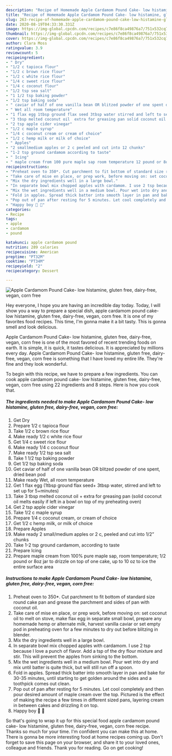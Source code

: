 ```yaml
---
description: "Recipe of Homemade Apple Cardamom Pound Cake- low histamine, gluten free, dairy-free, vegan, corn free"
title: "Recipe of Homemade Apple Cardamom Pound Cake- low histamine, gluten free, dairy-free, vegan, corn free"
slug: 263-recipe-of-homemade-apple-cardamom-pound-cake-low-histamine-gluten-free-dairy-free-vegan-corn-free
date: 2020-08-19T04:33:30.331Z
image: https://img-global.cpcdn.com/recipes/c7e86f8ca49876a7/751x532cq70/apple-cardamom-pound-cake-low-histamine-gluten-free-dairy-free-vegan-corn-free-recipe-main-photo.jpg
thumbnail: https://img-global.cpcdn.com/recipes/c7e86f8ca49876a7/751x532cq70/apple-cardamom-pound-cake-low-histamine-gluten-free-dairy-free-vegan-corn-free-recipe-main-photo.jpg
cover: https://img-global.cpcdn.com/recipes/c7e86f8ca49876a7/751x532cq70/apple-cardamom-pound-cake-low-histamine-gluten-free-dairy-free-vegan-corn-free-recipe-main-photo.jpg
author: Clara Moss
ratingvalue: 3.9
reviewcount: 5
recipeingredient:
- " Dry"
- "1/2 c tapioca flour"
- "1/2 c brown rice flour"
- "1/2 c white rice flour"
- "1/4 c sweet rice flour"
- "1/4 c coconut flour"
- "1/2 tsp sea salt"
- "1 1/2 tsp baking powder"
- "1/2 tsp baking soda"
- " caviar of half of one vanilla bean OR blitzed powder of one spent dried bean pod"
- " Wet all room temperature"
- "1 flax egg 1tbsp ground flax seed 3tbsp water stirred and left to set up for 5minutes"
- "3 tbsp melted coconut oil  extra for greasing pan solid coconut oil melts easily if left in a bowl on top of my preheating oven"
- "2 tsp apple cider vinegar"
- "1/2 c maple syrup"
- "1/4 c coconut cream or cream of choice"
- "1/2 c hemp milk or milk of choice"
- " Apples"
- "2 smallmedium apples or 2 c peeled and cut into 12 chunks"
- "1-2 tsp ground cardamom according to taste"
- " Icing"
- " maple cream from 100 pure maple sap room temperature 12 pound or 8oz jar to drizzle on top of one cake up to 10 oz to ice the entire surface area"
recipeinstructions:
- "Preheat oven to 350*. Cut parchment to fit bottom of standard size round cake pan and grease the parchment and sides of pan with coconut oil."
- "Take care of mise en place, or prep work, before moving on: set coconut oil to melt on stove, make flax egg in separate small bowl, prepare any homemade hemp or alternate milk, harvest vanilla caviar or set empty pod in preheating oven for a few minutes to dry out before blitzing in blender."
- "Mix the dry ingredients well in a large bowl."
- "In separate bowl mix chopped apples with cardamom. I use 2 tsp because I love a punch of flavor. Add a tsp of the dry flour mixture and stir. This will prevent the apples from sinking to the bottom."
- "Mix the wet ingredients well in a medium bowl. Pour wet into dry and mix until batter is quite thick, but will still run off a spoon."
- "Fold in apples. Spread thick batter into smooth layer in pan and bake for 30-35 minutes, until starting to get golden around the sides and a toothpick comes out clean."
- "Pop out of pan after resting for 5 minutes. Let cool completely and then pour desired amount of maple cream over the top. Pictured is the effect of making the recipe a few times in different sized pans, layering cream in between cakes and drizzling it on top."
- "Happy boy 🍰 🥳"
categories:
- Recipe
tags:
- apple
- cardamom
- pound

katakunci: apple cardamom pound 
nutrition: 289 calories
recipecuisine: American
preptime: "PT32M"
cooktime: "PT34M"
recipeyield: "2"
recipecategory: Dessert

---
```



![Apple Cardamom Pound Cake- low histamine, gluten free, dairy-free, vegan, corn free](https://img-global.cpcdn.com/recipes/c7e86f8ca49876a7/751x532cq70/apple-cardamom-pound-cake-low-histamine-gluten-free-dairy-free-vegan-corn-free-recipe-main-photo.jpg)

Hey everyone, I hope you are having an incredible day today. Today, I will show you a way to prepare a special dish, apple cardamom pound cake- low histamine, gluten free, dairy-free, vegan, corn free. It is one of my favorites food recipes. This time, I'm gonna make it a bit tasty. This is gonna smell and look delicious.



Apple Cardamom Pound Cake- low histamine, gluten free, dairy-free, vegan, corn free is one of the most favored of recent trending foods on earth. It is simple, it is quick, it tastes delicious. It is appreciated by millions every day. Apple Cardamom Pound Cake- low histamine, gluten free, dairy-free, vegan, corn free is something that I have loved my entire life. They're fine and they look wonderful.


To begin with this recipe, we have to prepare a few ingredients. You can cook apple cardamom pound cake- low histamine, gluten free, dairy-free, vegan, corn free using 22 ingredients and 8 steps. Here is how you cook that.

<!--inarticleads1-->

##### The ingredients needed to make Apple Cardamom Pound Cake- low histamine, gluten free, dairy-free, vegan, corn free:

1. Get  Dry
1. Prepare 1/2 c tapioca flour
1. Take 1/2 c brown rice flour
1. Make ready 1/2 c white rice flour
1. Get 1/4 c sweet rice flour
1. Make ready 1/4 c coconut flour
1. Make ready 1/2 tsp sea salt
1. Take 1 1/2 tsp baking powder
1. Get 1/2 tsp baking soda
1. Get  caviar of half of one vanilla bean OR blitzed powder of one spent, dried bean pod
1. Make ready  Wet, all room temperature
1. Get 1 flax egg (1tbsp ground flax seed+ 3tbsp water, stirred and left to set up for 5+minutes)
1. Take 3 tbsp melted coconut oil + extra for greasing pan (solid coconut oil melts easily if left in a bowl on top of my preheating oven)
1. Get 2 tsp apple cider vinegar
1. Take 1/2 c maple syrup
1. Prepare 1/4 c coconut cream, or cream of choice
1. Get 1/2 c hemp milk, or milk of choice
1. Prepare  Apples
1. Make ready 2 small/medium apples or 2 c, peeled and cut into 1/2” chunks
1. Take 1-2 tsp ground cardamom, according to taste
1. Prepare  Icing
1. Prepare  maple cream from 100% pure maple sap, room temperature; 1/2 pound or 8oz jar to drizzle on top of one cake, up to 10 oz to ice the entire surface area




<!--inarticleads2-->

##### Instructions to make Apple Cardamom Pound Cake- low histamine, gluten free, dairy-free, vegan, corn free:

1. Preheat oven to 350*. Cut parchment to fit bottom of standard size round cake pan and grease the parchment and sides of pan with coconut oil.
1. Take care of mise en place, or prep work, before moving on: set coconut oil to melt on stove, make flax egg in separate small bowl, prepare any homemade hemp or alternate milk, harvest vanilla caviar or set empty pod in preheating oven for a few minutes to dry out before blitzing in blender.
1. Mix the dry ingredients well in a large bowl.
1. In separate bowl mix chopped apples with cardamom. I use 2 tsp because I love a punch of flavor. Add a tsp of the dry flour mixture and stir. This will prevent the apples from sinking to the bottom.
1. Mix the wet ingredients well in a medium bowl. Pour wet into dry and mix until batter is quite thick, but will still run off a spoon.
1. Fold in apples. Spread thick batter into smooth layer in pan and bake for 30-35 minutes, until starting to get golden around the sides and a toothpick comes out clean.
1. Pop out of pan after resting for 5 minutes. Let cool completely and then pour desired amount of maple cream over the top. Pictured is the effect of making the recipe a few times in different sized pans, layering cream in between cakes and drizzling it on top.
1. Happy boy 🍰 🥳




So that's going to wrap it up for this special food apple cardamom pound cake- low histamine, gluten free, dairy-free, vegan, corn free recipe. Thanks so much for your time. I'm confident you can make this at home. There is gonna be more interesting food at home recipes coming up. Don't forget to save this page on your browser, and share it to your loved ones, colleague and friends. Thank you for reading. Go on get cooking!
